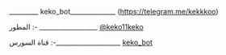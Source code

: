 _________ keko_bot______________ (https://telegram.me/kekkkoo)


المطور :- __________________ [@keko11keko](https://telegram.me/keko11keko)








قناة السورس :-____________________ [keko_bot](https://telegram.me/kekkkoo)
